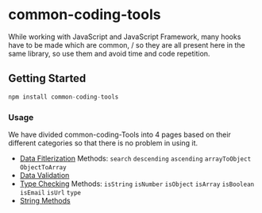 # common-coding-tools

While working with JavaScript and JavaScript Framework, many hooks have to be made which are common, / 
so they are all present here in the same library, so use them and avoid time and code repetition.

## Getting Started
```javascript
npm install common-coding-tools
```


### Usage
We have divided common-coding-Tools into 4 pages based on their different categories so that there is no problem in using it.

- [Data Fitlerization](docs/ARRAY.md)    Methods: `search` `descending` `ascending` `arrayToObject` `ObjectToArray`
- [Data Validation](docs/VALIDATE.md)
- [Type Checking](docs/TYPES.md)        Methods: `isString` `isNumber` `isObject` `isArray` `isBoolean` `isEmail` `isUrl` `type`
- [String Methods](docs/STRING.md)
